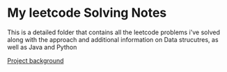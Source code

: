 # My leetcode Solving Notes

This is a detailed folder that contains all the leetcode problems i've solved along with the approach and additional information on Data strucutres, as well as Java and Python

[Project background](https://github.com/ToothlessRider/Leetcode-Problems/blob/master/bg_repo.jpeg)
